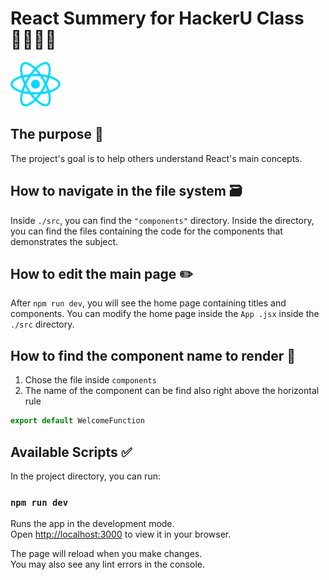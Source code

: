 # React Summery for HackerU Class 🧑‍🎓👩‍🎓
<img src="./src/assets/react.svg" alt="react logo" style="width:80px;"/>

## The purpose 🎯
 The project's goal is to help others understand React's main concepts.
## How to navigate in the file system 🗃️
Inside `./src`, you can find the `"components"` directory. 
Inside the directory, you can find the files containing the code for the components that demonstrates the subject.

## How to edit the main page ✏️
After `npm run dev`, you will see the home page containing titles and components. You can modify the home page inside the `App .jsx` inside the `./src` directory.

## How to find the component name to render 🔎
1. Chose the file inside `components`
2. The name of the component can be find also right above the horizontal rule
``` javascript
export default WelcomeFunction
```

## Available Scripts ✅

In the project directory, you can run:

### `npm run dev`

Runs the app in the development mode.\
Open [http://localhost:3000](http://localhost:3000) to view it in your browser.

The page will reload when you make changes.\
You may also see any lint errors in the console.
